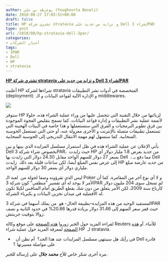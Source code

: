 ```yaml
---
author: يوغرطة بن علي (Youghourta Benali)
date: 2010-08-27 17:03:51+00:00
draft: false
title: HP تشتري شركة stratavia و تزايد من جديد على Dell لشراء 3PAR
type: post
url: /2010/08/hp-stratavia-dell-3par/
categories:
- أخبار الشركات
tags:
- 3PAR
- Dell
- HP
- stratavia
---
```


**[HP تشتري شركة stratavia و تزايد من جديد على Dell لشراء 3PAR](http://www.it-scoop.com/2010/08/hp-stratavia-dell-3par/)**




أعلنت HP شراءها لشركة stratavia المتخصصة في أدوات نشر التطبيقات (deployment)  و الإدارة الآلية لقواعد البيانات و الـ middlewares.




[![](http://www.stratavia.com/images/logo.png)
](http://www.it-scoop.com/2010/08/hp-stratavia-dell-3par/)


ستوفر HP لزبائنها من خلال التقنية التي تتحصل عليها من وراء عملية الشراء هذه، حلولا لأتممة عملية نشر التطبيقات و إدارة قواعد البيانات، كما تسمح بتقليص الفجوة الموجودة بين فرق تطوير البرمجيات و الفرق التي ستستعملها و هذا خاصة في البيئات الهجينة التي تستعمل تطبيقات متصلة بالإنترنت و الأخرى معزولة عنه، أو حتى التي تستعمل الحوسبة السحابية. كما ستسهل لهم مهمة الانتقال التدريجي إلى الحوسبة السحابية.

يأتي الإعلان عن عملية الشراء هذه في ظل استمرار مسلسل المزايدة الذي بينها و بين Dell بخصوص شراء شركة 3PAR،  حيث زايدت HP من جديد بعرض 1.8 مليار دولار أي بسعر 27 دولار للسهم الواحد مقابل 24.30 دولار التي زايدت بها Dell  ، مما دفع بـ Dell إلى عرض نفس المبلغ أيضا، لكن ساعات قليلة بعد ذلك  زايدت HP من جديد عارضة مبلغ ملياري دولار أي بسعر 30 دولار للسهم الواحد.

ليس الذي تقرؤونه وصفا لجولة من  لعبة الـ Poker و لا أي نوع آخر من المقامرة، كما أن الأمر لا يوجد له أي تفسير "منطقي" كون شركة 3PAR لم تسجل سوى 204 مليون دولار كأرباح سنة 2009، لكن الأمر يتعلق من دون شك بقطع الطريق أمام المنافس لكيلا تكون له الأفضلية في ميدان تخزين البيانات و بكبرياء الشركة.

المستفيد الوحيد من هذه المزايدة–بطبيعة الحال- هو  من يملك أسهما في شركة 3PAR حيث قفز سعر السهم إلى 31.46 دولار بزيادة قدرها 20.86% في حدود الثانية و نصف زوالا بتوقيت جرينتش.

لقراءة المزيد حول الخبر زوروا [هذه الصفحة](http://www.reuters.com/article/idUSTRE67N0B420100827) على موقع وكالة Reuters للأنباء. أو [هذه الصفحة](http://www.reuters.com/article/idUSTRE67P2OH20100826) لمعرفة المزيد حول عملية شراء HP  لـ stratavia.

-   في رأيك هل سينتهي مسلسل المزايدات عند هذا الحد؟  أم تظن أن Dell قادرة على مواصلة مسيرتها ؟

مرة أخرى شكر خاص للأخ **محمد جلال** على إرساله للخبر.
